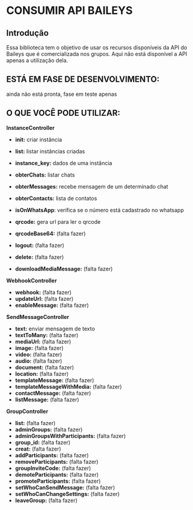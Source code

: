 # CONSUMIR API BAILEYS

## Introdução

Essa biblioteca tem o objetivo de usar os recursos disponíveis da API do Baileys que é comercializada nos grupos. Aqui não está disponível a API apenas a utilização dela.

## ESTÁ EM FASE DE DESENVOLVIMENTO:
ainda não está pronta, fase em teste apenas

## O QUE VOCÊ PODE UTILIZAR:

<b>InstanceController</b>

- <b>init:</b> criar instância
- <b>list:</b> listar instâncias criadas
- <b>instance_key:</b> dados de uma instância
- <b>obterChats:</b> listar chats
- <b>obterMessages:</b> recebe mensagem de um determinado chat
- <b>obterContacts:</b> lista de contatos
- <b>isOnWhatsApp</b>: verifica se o número está cadastrado no whatsapp
- <b>qrcode:</b> gera url para ler o qrcode

- <b>qrcodeBase64:</b> (falta fazer)
- <b>logout:</b> (falta fazer)
- <b>delete:</b> (falta fazer)
- <b>downloadMediaMessage:</b> (falta fazer)

<b>WebhookController</b>
- <b>webhook:</b> (falta fazer)
- <b>updateUrl:</b> (falta fazer)
- <b>enableMessage:</b> (falta fazer)


<b>SendMessageController</b>
- <b>text:</b> enviar mensagem de texto
- <b>textToMany:</b> (falta fazer)
- <b>mediaUrl:</b> (falta fazer)
- <b>image:</b> (falta fazer)
- <b>video:</b> (falta fazer)
- <b>audio:</b> (falta fazer)
- <b>document:</b> (falta fazer)
- <b>location:</b> (falta fazer)
- <b>templateMessage:</b> (falta fazer)
- <b>templateMessageWithMedia:</b> (falta fazer)
- <b>contactMessage:</b> (falta fazer)
- <b>listMessage:</b> (falta fazer)

<b>GroupController</b>
- <b>list:</b> (falta fazer)
- <b>adminGroups:</b> (falta fazer)
- <b>adminGroupsWithParticipants:</b> (falta fazer)
- <b>group_id:</b> (falta fazer)
- <b>creat:</b> (falta fazer)
- <b>addParticipants:</b> (falta fazer)
- <b>removeParticipants:</b> (falta fazer)
- <b>groupInviteCode:</b> (falta fazer)
- <b>demoteParticipants:</b> (falta fazer)
- <b>promoteParticipants:</b> (falta fazer)
- <b>setWhoCanSendMessage:</b> (falta fazer)
- <b>setWhoCanChangeSettings:</b> (falta fazer)
- <b>leaveGroup:</b> (falta fazer)
